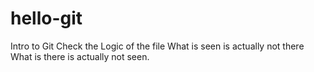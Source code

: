# hello-git
Intro to Git
Check the Logic of the file
What is seen is actually not there
What is there is actually not seen.

